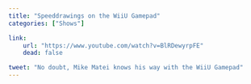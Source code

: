 ```yaml
---
title: "Speeddrawings on the WiiU Gamepad"
categories: ["Shows"]

link:
    url: "https://www.youtube.com/watch?v=BlRDewyrpFE"
    dead: false

tweet: "No doubt, Mike Matei knows his way with the WiiU Gamepad"
---
```


